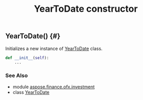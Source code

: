 ﻿---
title: YearToDate constructor
second_title: Aspose.Finance for Python via .NET API References
description: 
type: docs
weight: 10
url: /python-net/aspose.finance.ofx.investment/yeartodate/__init__/
is_root: false
---

## YearToDate() {#}

Initializes a new instance of [YearToDate](/finance/python-net/aspose.finance.ofx.investment/yeartodate) class.



```python
def __init__(self):
    ...
```





### See Also
* module [aspose.finance.ofx.investment](../../)
* class [YearToDate](/finance/python-net/aspose.finance.ofx.investment/yeartodate)
